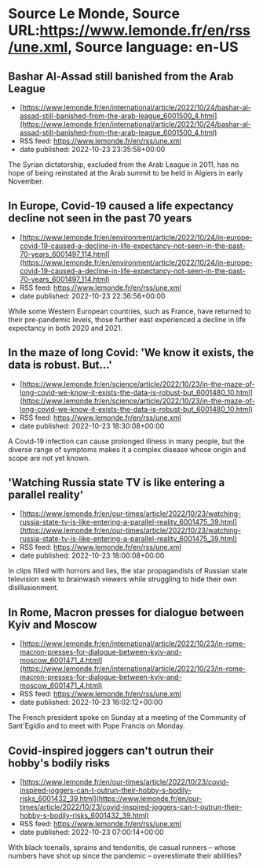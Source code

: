 # Source Le Monde, Source URL:https://www.lemonde.fr/en/rss/une.xml, Source language: en-US

## Bashar Al-Assad still banished from the Arab League
 - [https://www.lemonde.fr/en/international/article/2022/10/24/bashar-al-assad-still-banished-from-the-arab-league_6001500_4.html](https://www.lemonde.fr/en/international/article/2022/10/24/bashar-al-assad-still-banished-from-the-arab-league_6001500_4.html)
 - RSS feed: https://www.lemonde.fr/en/rss/une.xml
 - date published: 2022-10-23 23:35:58+00:00

The Syrian dictatorship, excluded from the Arab League in 2011, has no hope of being reinstated at the Arab summit to be held in Algiers in early November.

## In Europe, Covid-19 caused a life expectancy decline not seen in the past 70 years
 - [https://www.lemonde.fr/en/environment/article/2022/10/24/in-europe-covid-19-caused-a-decline-in-life-expectancy-not-seen-in-the-past-70-years_6001497_114.html](https://www.lemonde.fr/en/environment/article/2022/10/24/in-europe-covid-19-caused-a-decline-in-life-expectancy-not-seen-in-the-past-70-years_6001497_114.html)
 - RSS feed: https://www.lemonde.fr/en/rss/une.xml
 - date published: 2022-10-23 22:36:56+00:00

While some Western European countries, such as France, have returned to their pre-pandemic levels, those further east experienced a decline in life expectancy in both 2020 and 2021.

## In the maze of long Covid: 'We know it exists, the data is robust. But...'
 - [https://www.lemonde.fr/en/science/article/2022/10/23/in-the-maze-of-long-covid-we-know-it-exists-the-data-is-robust-but_6001480_10.html](https://www.lemonde.fr/en/science/article/2022/10/23/in-the-maze-of-long-covid-we-know-it-exists-the-data-is-robust-but_6001480_10.html)
 - RSS feed: https://www.lemonde.fr/en/rss/une.xml
 - date published: 2022-10-23 18:30:08+00:00

A Covid-19 infection can cause prolonged illness in many people, but the diverse range of symptoms makes it a complex disease whose origin and scope are not yet known.

## 'Watching Russia state TV is like entering a parallel reality'
 - [https://www.lemonde.fr/en/our-times/article/2022/10/23/watching-russia-state-tv-is-like-entering-a-parallel-reality_6001475_39.html](https://www.lemonde.fr/en/our-times/article/2022/10/23/watching-russia-state-tv-is-like-entering-a-parallel-reality_6001475_39.html)
 - RSS feed: https://www.lemonde.fr/en/rss/une.xml
 - date published: 2022-10-23 18:00:08+00:00

In clips filled with horrors and lies, the star propagandists of Russian state television seek to brainwash viewers while struggling to hide their own disillusionment.

## In Rome, Macron presses for dialogue between Kyiv and Moscow
 - [https://www.lemonde.fr/en/international/article/2022/10/23/in-rome-macron-presses-for-dialogue-between-kyiv-and-moscow_6001471_4.html](https://www.lemonde.fr/en/international/article/2022/10/23/in-rome-macron-presses-for-dialogue-between-kyiv-and-moscow_6001471_4.html)
 - RSS feed: https://www.lemonde.fr/en/rss/une.xml
 - date published: 2022-10-23 16:02:12+00:00

The French president spoke on Sunday at a meeting of the Community of Sant'Egidio and to meet with Pope Francis on Monday.

## Covid-inspired joggers can't outrun their hobby's bodily risks
 - [https://www.lemonde.fr/en/our-times/article/2022/10/23/covid-inspired-joggers-can-t-outrun-their-hobby-s-bodily-risks_6001432_39.html](https://www.lemonde.fr/en/our-times/article/2022/10/23/covid-inspired-joggers-can-t-outrun-their-hobby-s-bodily-risks_6001432_39.html)
 - RSS feed: https://www.lemonde.fr/en/rss/une.xml
 - date published: 2022-10-23 07:00:14+00:00

With black toenails, sprains and tendonitis, do casual runners – whose numbers have shot up since the pandemic – overestimate their abilities?
